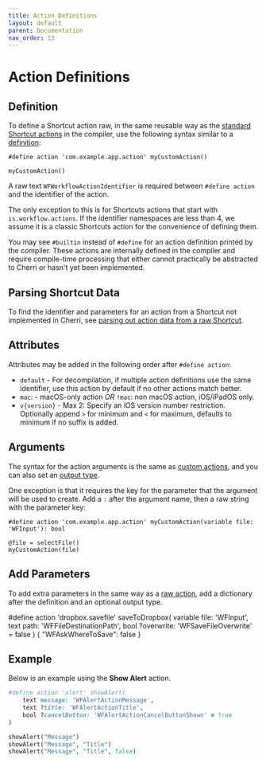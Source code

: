 ```yaml
---
title: Action Definitions
layout: default
parent: Documentation
nav_order: 13
---
```


# Action Definitions

## Definition

To define a Shortcut action raw, in the same reusable way as the [standard Shortcut actions](/language/actions) in the compiler, use the following syntax similar to a [definition](/language/definitions):

```
#define action 'com.example.app.action' myCustomAction()

myCustomAction()
```

A raw text `WFWorkflowActionIdentifier` is required between `#define action` and the identifier of the action.

The only exception to this is for Shortcuts actions that start with `is.workflow.actions`. If the identifier namespaces are less than 4, we assume it is a classic Shortcuts action for the convenience of defining them.

You may see `#builtin` instead of `#define` for an action definition printed by the compiler. These actions are internally defined in the compiler and require compile-time processing that either cannot practically be abstracted to Cherri or hasn't yet been implemented.

## Parsing Shortcut Data

To find the identifier and parameters for an action from a Shortcut not implemented in Cherri, see [parsing out action data from a raw Shortcut](/faq#how-do-i-use-non-standard-actions).

## Attributes

Attributes may be added in the following order after `#define action`:

- `default` - For decompilation, if multiple action definitions use the same identifier, use this action by default if no other actions match better.
- `mac`: - macOS-only action _OR_ `!mac`: non macOS action, iOS/iPadOS only.
- `v{version}` - Max 2: Specify an iOS version number restriction. Optionally append `>` for minimum and `<` for maximum, defaults to minimum if no suffix is added.

## Arguments

The syntax for the action arguments is the same as [custom actions](/language/custom-actions#defining-arguments), and you can also set an [output type](/language/custom-actions#output-type).

One exception is that it requires the key for the parameter that the argument will be used to create. Add a `:` after the argument name, then a raw string with the parameter key:

```
#define action 'com.example.app.action' myCustomAction(variable file: 'WFInput'): bool

@file = selectFile()
myCustomAction(file)
```

## Add Parameters

To add extra parameters in the same way as a [raw action](/language/raw-actions), add a dictionary after the definition and an optional output type.

#define action 'dropbox.savefile' saveToDropbox(
    variable file: 'WFInput',
    text path: 'WFFileDestinationPath',
    bool ?overwrite: 'WFSaveFileOverwrite' = false
) {
    "WFAskWhereToSave": false
}

## Example

Below is an example using the **Show Alert** action.

```ruby
#define action 'alert' showAlert(
    text message: 'WFAlertActionMessage',
    text ?title: 'WFAlertActionTitle',
    bool ?cancelButton: 'WFAlertActionCancelButtonShown' = true
)

showAlert("Message")
showAlert("Message", "Title")
showAlert("Message", "Title", false)
```
